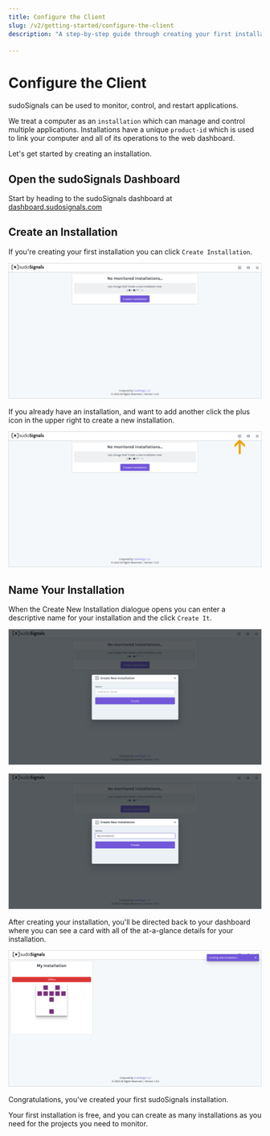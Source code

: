 ```yaml
---
title: Configure the Client
slug: /v2/getting-started/configure-the-client
description: "A step-by-step guide through creating your first installation"

---
```


# Configure the Client

sudoSignals can be used to monitor, control, and restart applications. 

We treat a computer as an `installation` which can manage and control multiple applications. Installations have a unique `product-id` which is used to link your computer and all of its operations to the web dashboard. 

Let's get started by creating an installation. 

## Open the sudoSignals Dashboard

Start by heading to the sudoSignals dashboard at [dashboard.sudosignals.com](https://dashboard.sudosignals.com/)

## Create an Installation

If you're creating your first installation you can click `Create Installation`. 

![Create Installation 001](/img/create-installation/create-installation-001.png)

If you already have an installation, and want to add another click the plus icon in the upper right to create a new installation.

![Create Installation 002](/img/create-installation/create-installation-002.png)

## Name Your Installation

When the Create New Installation dialogue opens you can enter a descriptive name for your installation and the click `Create It`.

![Create Installation 003](/img/create-installation/create-installation-003.png)

![Create Installation 004](/img/create-installation/create-installation-004.png)

After creating your installation, you'll be directed back to your dashboard where you can see a card with all of the at-a-glance details for your installation.

![Create Installation 004](/img/create-installation/create-installation-005.png)

Congratulations, you've created your first sudoSignals installation.  

Your first installation is free, and you can create as many installations as you need for the projects you need to monitor.